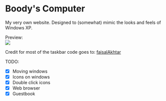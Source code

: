 # Boody's Computer

My very own website. Designed to (somewhat) mimic the looks and feels of Windows XP.

Preview:
<br>
<img src="https://i.ibb.co/RzP4cyS/firefox-GC60-D0vj-K8.jpg">

Credit for most of the taskbar code goes to: <a href="https://github.com/faisalAkhtar/">faisalAkhtar</a>

TODO:
- [X] Moving windows
- [X] Icons on windows
- [X] Double click icons
- [X] Web browser
- [X] Guestbook
